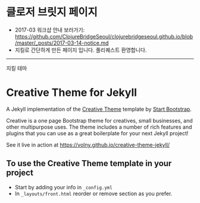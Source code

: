 # 클로저 브릿지 페이지

- 2017-03 워크샵 안내 보러가기: https://github.com/ClojureBridgeSeoul/clojurebridgeseoul.github.io/blob/master/_posts/2017-03-14-notice.md
- 지킬로 간단하게 만든 페이지 입니다. 풀리퀘스트 환영합니다.

------
지킬 테마

# Creative Theme for Jekyll

A Jekyll implementation of the [Creative Theme](http://startbootstrap.com/template-overviews/creative/) template by [Start Bootstrap](http://startbootstrap.com).

Creative is a one page Bootstrap theme for creatives, small businesses, and other multipurpose uses.
The theme includes a number of rich features and plugins that you can use as a great boilerplate for your next Jekyll project!

See it live in action at <https://volny.github.io/creative-theme-jekyll/>

## To use the Creative Theme template in your project

- Start by adding your info in `_config.yml`
- In `_layouts/front.html` reorder or remove section as you prefer.
